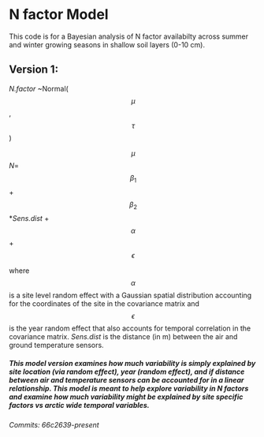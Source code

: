# N factor Model
This code is for a Bayesian analysis of N factor availabilty across summer and winter growing seasons in shallow soil layers (0-10 cm). 

## Version 1:

_N.factor_ ~Normal( $$\mu$$ , $$\tau$$ )

_$$\mu$$N_= $$\beta_1$$+$$\beta_2$$*_Sens.dist_ + $$\alpha$$ + $$\epsilon$$
 
 where $$\alpha$$ is a site level random effect with a Gaussian spatial distribution accounting for the coordinates of the site in the covariance matrix and $$\epsilon$$ is the year random effect that also accounts for temporal correlation in the covariance matrix. _Sens.dist_ is the distance (in m) between the air and ground temperature sensors.

##### _This model version examines how much variability is simply explained by site location (via random effect), year (random effect), and if distance between air and temperature sensors can be accounted for in a linear relationship. This model is meant to help explore variability in N factors and examine how much variability might be explained by site specific factors vs arctic wide temporal variables._  
_Commits: 66c2639-present_ 
